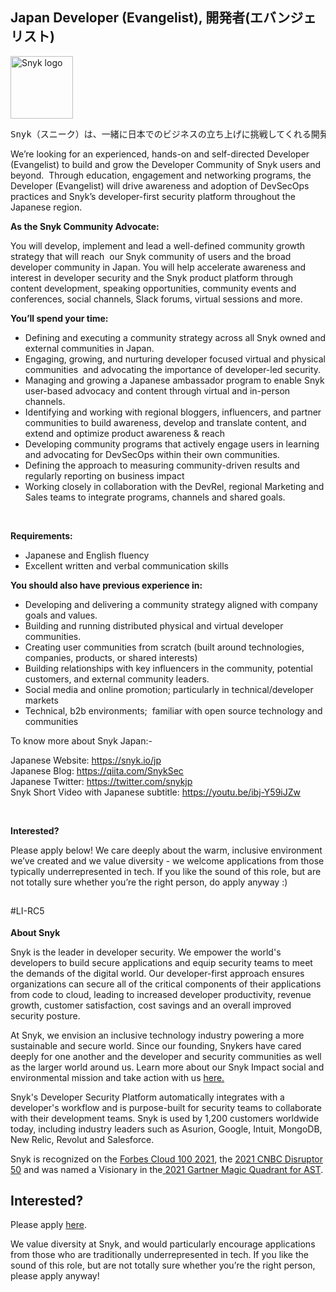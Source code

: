 Japan Developer (Evangelist), 開発者(エバンジェリスト)
---

<img src="https://res.cloudinary.com/snyk/image/upload/v1537345894/press-kit/brand/logo-black.png" width="100" alt="Snyk logo" />

<pre class="c-mrkdwn__pre" data-stringify-type="pre">Snyk（スニーク）は、一緒に日本でのビジネスの立ち上げに挑戦してくれる開発者(エバンジェリスト）を募集しています。</pre>
<p class="p1">We’re looking for an experienced, hands-on and self-directed Developer (Evangelist) to build and grow the Developer Community of Snyk users and beyond.&nbsp; Through education, engagement and networking programs, the Developer (Evangelist) will drive awareness and adoption of DevSecOps practices and Snyk’s developer-first security platform throughout the Japanese region.&nbsp;&nbsp;</p>
<p class="p1"><strong>As the Snyk Community Advocate:</strong></p>
<p class="p1">You will develop, implement and lead a well-defined community growth strategy that will reach&nbsp; our Snyk community of users and the broad developer community in Japan. You will help accelerate awareness and interest in developer security and the Snyk product platform through content development, speaking opportunities, community events and conferences, social channels, Slack forums, virtual sessions and more.</p>
<p class="p1"><strong>You’ll spend your time:</strong></p>
<ul>
<li class="p1">Defining and executing a community strategy across all Snyk owned and external communities in Japan.</li>
<li class="p1">Engaging, growing, and nurturing developer focused virtual and physical communities&nbsp; and advocating the importance of developer-led security.&nbsp;</li>
<li class="p1">Managing and growing a Japanese ambassador program to enable Snyk user-based advocacy and content through virtual and in-person channels.</li>
<li class="p1">Identifying and working with regional bloggers, influencers, and partner communities to build awareness, develop and translate content, and extend and optimize product awareness &amp; reach</li>
<li class="p1">Developing community programs that actively engage users in learning and advocating for DevSecOps within their own communities.&nbsp;</li>
<li class="p1">Defining the approach to measuring community-driven results and regularly reporting on business impact&nbsp;</li>
<li class="p1">Working closely in collaboration with the DevRel, regional Marketing and Sales teams to integrate programs, channels and shared goals.</li>
</ul>
<p class="p2">&nbsp;</p>
<p class="p1"><strong>Requirements:&nbsp;</strong></p>
<ul>
<li class="p1">Japanese and English fluency</li>
<li class="p1">Excellent written and verbal communication skills</li>
</ul>
<p class="p1"><strong>You should also have previous experience in:</strong></p>
<ul>
<li class="p1">Developing and delivering a community strategy aligned with company goals and values.</li>
<li class="p1">Building and running distributed physical and virtual developer communities.</li>
<li class="p1">Creating user communities from scratch (built around technologies, companies, products, or shared interests)</li>
<li class="p1">Building relationships with key influencers in the community, potential customers, and external community leaders.</li>
<li class="p1">Social media and online promotion; particularly in technical/developer markets&nbsp;</li>
<li class="p1">Technical, b2b environments;&nbsp; familiar with open source technology and communities</li>
</ul>
<p class="p2">To know more about Snyk Japan:-</p>
<p class="p2">Japanese Website:&nbsp;<a class="c-link" href="https://snyk.io/jp" target="_blank" data-stringify-link="https://snyk.io/jp" data-sk="tooltip_parent">https://snyk.io/jp</a><br>Japanese Blog:&nbsp;<a class="c-link" href="https://qiita.com/SnykSec" target="_blank" data-stringify-link="https://qiita.com/SnykSec" data-sk="tooltip_parent">https://qiita.com/SnykSec</a><br>Japanese Twitter:&nbsp;<a class="c-link" href="https://twitter.com/snykjp" target="_blank" data-stringify-link="https://twitter.com/snykjp" data-sk="tooltip_parent">https://twitter.com/snykjp</a><br>Snyk Short Video with Japanese subtitle:&nbsp;<a class="c-link" href="https://youtu.be/ibj-Y59iJZw" target="_blank" data-stringify-link="https://youtu.be/ibj-Y59iJZw" data-sk="tooltip_parent">https://youtu.be/ibj-Y59iJZw</a></p>
<p class="p2">&nbsp;</p>
<p class="p1"><strong>Interested?</strong></p>
<p class="p1">Please apply below! We care deeply about the warm, inclusive environment we’ve created and we value diversity - we welcome applications from those typically underrepresented in tech. If you like the sound of this role, but are not totally sure whether you’re the right person, do apply anyway :)</p>
<h2><span style="font-weight: 400; font-size: 14px;">#LI-RC5</span></h2><div class="content-conclusion"><p><strong>About Snyk</strong></p>
<p><span style="font-weight: 400;">Snyk is the leader in developer security. We empower the world's developers to build secure applications and equip security teams to meet the demands of the digital world. Our developer-first approach ensures organizations can secure all of the critical components of their applications from code to cloud, leading to increased developer productivity, revenue growth, customer satisfaction, cost savings and an overall improved security posture.&nbsp;</span></p>
<p><span style="font-weight: 400;">At Snyk, we envision an inclusive technology industry powering a more sustainable and secure world.</span> <span style="font-weight: 400;">Since our founding, Snykers have cared deeply for one another and the developer and security communities as well as the larger world around us. Learn more about our Snyk Impact social and environmental mission and take action with us </span><a href="https://snyk.io/about/snyk-impact/"><span style="font-weight: 400;">here.</span></a></p>
<p><span style="font-weight: 400;">Snyk's Developer Security Platform automatically integrates with a developer's workflow and is purpose-built for security teams to collaborate with their development teams. Snyk is used by 1,200 customers worldwide today, including industry leaders such as Asurion, Google, Intuit, MongoDB, New Relic, Revolut and Salesforce.</span></p>
<p><span style="font-weight: 400;">Snyk is recognized on the </span><a href="https://www.forbes.com/cloud100/#6f24b5ba5f94"><span style="font-weight: 400;">Forbes Cloud 100 2021</span></a><span style="font-weight: 400;">, the </span><a href="https://www.cnbc.com/2021/05/25/these-are-the-2021-cnbc-disruptor-50-companies.html"><span style="font-weight: 400;">2021 CNBC Disruptor 50</span></a><span style="font-weight: 400;"> and was named a Visionary in the</span><a href="https://snyk.io/blog/snyk-visionary-2021-gartner-magic-quadrant-for-ast/"><span style="font-weight: 400;"> 2021 Gartner Magic Quadrant for AST</span></a><span style="font-weight: 400;">.</span></p></div>

Interested?
---

Please apply [here](https://boards.greenhouse.io/snyk/jobs/5393169002#app).

We value diversity at Snyk, and would particularly encourage applications from those who are traditionally underrepresented in tech.
If you like the sound of this role, but are not totally sure whether you’re the right person, please apply anyway!
